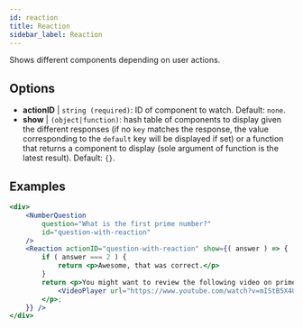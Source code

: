```yaml
---
id: reaction 
title: Reaction
sidebar_label: Reaction
---
```


Shows different components depending on user actions.

## Options

* __actionID__ | `string (required)`: ID of component to watch. Default: `none`.
* __show__ | `(object|function)`: hash table of components to display given the different responses (if no `key` matches the response, the value corresponding to the `default` key will be displayed if set) or a function that returns a component to display (sole argument of function is the latest result). Default: `{}`.


## Examples

```jsx live
<div>
	<NumberQuestion
		question="What is the first prime number?"
		id="question-with-reaction"
	/>
	<Reaction actionID="question-with-reaction" show={( answer ) => {
		if ( answer === 2 ) {
			return <p>Awesome, that was correct.</p>
		}
		return <p>You might want to review the following video on prime numbers:
			<VideoPlayer url="https://www.youtube.com/watch?v=mIStB5X4U8M" />
		</p>;
	}} />
</div>
``` 

